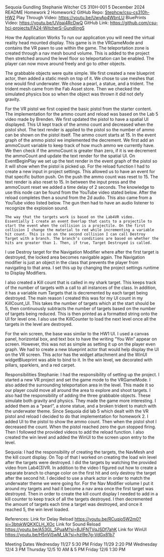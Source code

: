 Sequoia Gundling
Stephanie Witcher
CS 310H-001
5 December 2024
README Homework 2
Homework2 GitHub Repo: [Stephcw/csu-cs310h-HW2](https://github.com/Stephcw/csu-cs310h-HW2)
Play Through Video: https://youtu.be/UwyAp4WbnLU 
BluePrints Video: https://youtu.be/UVqai4RcDwQ 
GitHub Link: https://github.com/csu-hci-projects/FA24-WitcherS-GundlingS

How the Application Works
	To run our application you will need the virtual reality head mounted display. This game is in the VRGameMode and contains the VR pawn to use within the game. The teleportation zone is created through a nav mesh bound volume. This is added to the project then stretched around the level floor so teleportation can be enabled. The player can now move around freely and go to other objects.

The grabbable objects were quite simple. We first created a new blueprint actor, then added a static mesh on top of it. We chose to use meshes that one would find underwater. We chose a pearl, a statue, and a trident. The trident mesh came from the Fab Asset store. Then we checked the simulated physics box so when the object was thrown it did not defy gravity. 

For the VR pistol we first copied the basic pistol from the starter content. The implementation for the ammo count and reload was based on the Lab 5 video made by Brenden. We first updated the pistol to have a spatial UI displayed. This UI kept track of the ammo count and decreased when the pistol shot. The text render is applied to the pistol so the number of ammo can be shown on the pistol itself. The ammo count starts at 15. In the event graph of the ammo pistol we implemented the decrement. We first add an ammoCount variable to keep track of how much ammo we currently have. We then check if the ammoCount is greater than zero, if it is we decrement the ammoCount and update the text render for the spatial UI. On EventBeginPlay we set up the text render in the event graph of the pistol so it will show when the pistol is picked up.
For the reload function I had to create a new input in project settings. This allowed us to have an event for that specific button push. On the push the ammo count was reset to 15. The text render is also reset to 15. In between the input press and the ammoCount reset we added a time delay of 2 seconds. The knowledge to use this node can be found from the YouTube video stated below. After the reload completes then a sound from the 2d audio. This also came from a YouTube video listed below. The gun then had to have an audio listener to recognize the explosion sound.              

	The way that the targets work is based on the Lab4VR video. Essentially I create an event Overlap that casts to a projectile to start the event when the collision is a projectile. On the first collision I change the material to red while incrementing a variable hit count. This is so on the second collision I can call Destroy Target with a branch. The branch’s conditions are based on whether the hits are greater than 1. Then, if true, Target Destroyed is called.

I use Destroy target for the Navigation Modifier where after the first target is destroyed, the locked area becomes navigable again. The Navigation modifier is just an object in the class that prevents the player from navigating to that area. I set this up by changing the project settings runtime to Display Modifiers. 

I also created a Kill count that is called in my shark target. This keeps track of the number of targets with a call to all instances of the class. In addition, it has a variable num Targets that is decremented by each target being destroyed. The main reason I created this was for my UI count in my KillCount_UI. This takes the number of targets which at the start should be 5, then continuously subtracts the number of targets based on the number of targets being reduced. This is then printed as a formatted string onto the UI for level one. I also use the KillCounter to load the next level once all the targets in the level are destroyed.

For the win screen, the base was similar to the HW1 UI. I used a canvas panel, horizontal box, and text box to have the writing “You Win” appear on screen. However, this was not as simple as setting it up on the player even graph. We had to create a new blueprint actor that would help display the UI on the VR screen. This actor has the widget attachment and the WinUI widgetBlueprint was able to bind to it. In the win level, we decorated with pillars, sparklers, and a red carpet.  

Responsibilities
Stephanie: 
I had the responsibility of setting up the project. I started a new VR project and set the game mode to the VRGameMode. I also added the surrounding teleportation area in the level. This made it so our player could move all around the area to explore and shoot targets. I also had the responsibility of adding the three grabbable objects. These simulate both gravity and physics. They made the game more interesting. I added them as a “pearl”, a stone statue, and a broken trident to match with the underwater theme. Since Sequoia did lab 5 which dealt with the VR pistol and reload I decided to do that implementation for homework 2. I added UI to the pistol to show the ammo count. Then when the pistol shot I decreased the count. When the pistol reached zero the gun stopped firing. Then I followed the provided videos to add the reload function. I also created the win level and added the WinUI to the screen upon entry to the level.

Sequoia:
I had the responsibility of creating the targets, the NavMesh and the kill count display. On Top of that I worked on creating the load win level after the targets were destroyed. I did the targets by watching the provided video from Lab4(3)VR. In addition to the video I figured out how to create a separate branch to change color on the first hit and only destroy the target after the second hit. I decided to use a shark actor in order to match the underwater theme we were going for. For the Nav Modifier volume I put it around my targets and had it become a nav area once the first target was destroyed. Then in order to create the kill count display I needed to add in a kill counter to keep track of all the targets destroyed. I then decremented the amount of targets each time a target was destroyed, and once it reached 5, the win level loaded.

References:
Link for Delay Reload https://youtu.be/RCuqjo5W2m0?si=3btskWQKXCLH_XOc 
Link for Sound Reload https://youtu.be/A53GL_5PuaM?si=BJlFNTVqJSDf7ahK
Link for WinUI https://youtu.be/H5nVjSwM_Uk?si=hzl9e7g-VdGx81b7

Meeting Dates 
Wednesday 11/27 5:30 PM
Friday 11/29 2:20 PM
Wednesday 12/4 3 PM
Thursday 12/5 10 AM & 5 PM
Friday 12/6 1:30 PM
 
